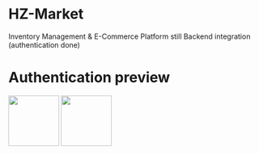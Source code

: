 # HZ-Market
Inventory Management & E-Commerce Platform 
still Backend integration (authentication done)

# Authentication preview
<p float="left">
  <img src="![ScreenRecording2024-09-26at12 48 14AM-ezgif com-optimize](https://github.com/user-attachments/assets/57cb5dd8-a00d-441c-b9c7-bc4611424ea3)" width="100" />
  <img src="![ScreenRecording2024-09-26at12 48 14AM-ezgif com-optimize (1)](https://github.com/user-attachments/assets/9ffe3f43-dcbc-4b9f-b833-45adb8cdd849)" width="100" /> 

</p>



